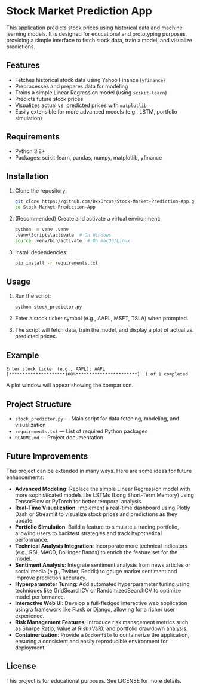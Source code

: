 # Stock Market Prediction App

This application predicts stock prices using historical data and machine learning models. It is designed for educational and prototyping purposes, providing a simple interface to fetch stock data, train a model, and visualize predictions.

## Features

- Fetches historical stock data using Yahoo Finance (`yfinance`)
- Preprocesses and prepares data for modeling
- Trains a simple Linear Regression model (using `scikit-learn`)
- Predicts future stock prices
- Visualizes actual vs. predicted prices with `matplotlib`
- Easily extensible for more advanced models (e.g., LSTM, portfolio simulation)

## Requirements

- Python 3.8+
- Packages: scikit-learn, pandas, numpy, matplotlib, yfinance

## Installation

1. Clone the repository:

   ```bash
   git clone https://github.com/OxxOrcus/Stock-Market-Prediction-App.git
   cd Stock-Market-Prediction-App
   ```

2. (Recommended) Create and activate a virtual environment:

   ```bash
   python -m venv .venv
   .venv\Scripts\activate  # On Windows
   source .venv/bin/activate  # On macOS/Linux
   ```

3. Install dependencies:

   ```bash
   pip install -r requirements.txt
   ```

## Usage

1. Run the script:

   ```bash
   python stock_predictor.py
   ```

2. Enter a stock ticker symbol (e.g., AAPL, MSFT, TSLA) when prompted.
3. The script will fetch data, train the model, and display a plot of actual vs. predicted prices.

## Example

```
Enter stock ticker (e.g., AAPL): AAPL
[*********************100%***********************]  1 of 1 completed
```

A plot window will appear showing the comparison.

## Project Structure

- `stock_predictor.py` — Main script for data fetching, modeling, and visualization
- `requirements.txt` — List of required Python packages
- `README.md` — Project documentation

## Future Improvements

This project can be extended in many ways. Here are some ideas for future enhancements:

- **Advanced Modeling**: Replace the simple Linear Regression model with more sophisticated models like LSTMs (Long Short-Term Memory) using TensorFlow or PyTorch for better temporal analysis.
- **Real-Time Visualization**: Implement a real-time dashboard using Plotly Dash or Streamlit to visualize stock prices and predictions as they update.
- **Portfolio Simulation**: Build a feature to simulate a trading portfolio, allowing users to backtest strategies and track hypothetical performance.
- **Technical Analysis Integration**: Incorporate more technical indicators (e.g., RSI, MACD, Bollinger Bands) to enrich the feature set for the model.
- **Sentiment Analysis**: Integrate sentiment analysis from news articles or social media (e.g., Twitter, Reddit) to gauge market sentiment and improve prediction accuracy.
- **Hyperparameter Tuning**: Add automated hyperparameter tuning using techniques like GridSearchCV or RandomizedSearchCV to optimize model performance.
- **Interactive Web UI**: Develop a full-fledged interactive web application using a framework like Flask or Django, allowing for a richer user experience.
- **Risk Management Features**: Introduce risk management metrics such as Sharpe Ratio, Value at Risk (VaR), and portfolio drawdown analysis.
- **Containerization**: Provide a `Dockerfile` to containerize the application, ensuring a consistent and easily reproducible environment for deployment.

## License

This project is for educational purposes. See LICENSE for more details.
